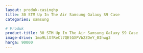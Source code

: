 ```yaml
---
layout: produk-casinghp
title: 30 STM Up In The Air Samsung Galaxy S9 Case
categories: samsung

# Produk
product-title: 30 STM Up In The Air Samsung Galaxy S9 Case
image-drive: 1mo9LlXfReCl7QEtGXPVb2ZOeY_0Ihwg3
harga: 90000
---
```

